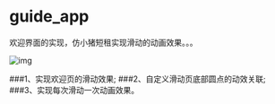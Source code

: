 # guide_app
欢迎界面的实现，仿小猪短租实现滑动的动画效果。。。

![img](https://github.com/cherry410/guide_app/blob/master/result_pic/guide.gif)

###1、实现欢迎页的滑动效果;
###2、自定义滑动页底部圆点的动效关联;
###3、实现每次滑动一次动画效果。